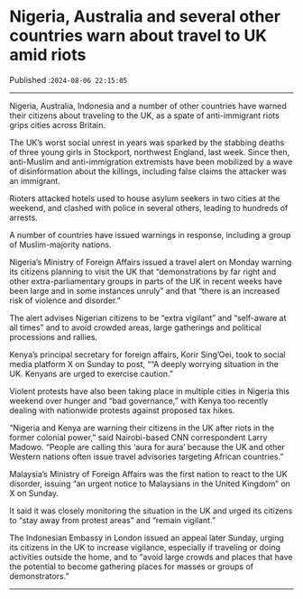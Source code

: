 # Nigeria, Australia and several other countries warn about travel to UK amid riots

Published :`2024-08-06 22:15:05`

---

Nigeria, Australia, Indonesia and a number of other countries have warned their citizens about traveling to the UK, as a spate of anti-immigrant riots grips cities across Britain.

The UK’s worst social unrest in years was sparked by the stabbing deaths of three young girls in Stockport, northwest England, last week. Since then, anti-Muslim and anti-immigration extremists have been mobilized by a wave of disinformation about the killings, including false claims the attacker was an immigrant.

Rioters attacked hotels used to house asylum seekers in two cities at the weekend, and clashed with police in several others, leading to hundreds of arrests.

A number of countries have issued warnings in response, including a group of Muslim-majority nations.

Nigeria’s Ministry of Foreign Affairs issued a travel alert on Monday warning its citizens planning to visit the UK that “demonstrations by far right and other extra-parliamentary groups in parts of the UK in recent weeks have been large and in some instances unruly” and that “there is an increased risk of violence and disorder.”

The alert advises Nigerian citizens to be “extra vigilant” and “self-aware at all times” and to avoid crowded areas, large gatherings and political processions and rallies.

Kenya’s principal secretary for foreign affairs, Korir Sing’Oei, took to social media platform X on Sunday to post, ““A deeply worrying situation in the UK. Kenyans are urged to exercise caution.”

Violent protests have also been taking place in multiple cities in Nigeria this weekend over hunger and “bad governance,” with Kenya too recently dealing with nationwide protests against proposed tax hikes.

“Nigeria and Kenya are warning their citizens in the UK after riots in the former colonial power,” said Nairobi-based CNN correspondent Larry Madowo. “People are calling this ‘aura for aura’ because the UK and other Western nations often issue travel advisories targeting African countries.”

Malaysia’s Ministry of Foreign Affairs was the first nation to react to the UK disorder, issuing “an urgent notice to Malaysians in the United Kingdom” on X on Sunday.

It said it was closely monitoring the situation in the UK and urged its citizens to “stay away from protest areas” and “remain vigilant.”

The Indonesian Embassy in London issued an appeal later Sunday, urging its citizens in the UK to increase vigilance, especially if traveling or doing activities outside the home, and to “avoid large crowds and places that have the potential to become gathering places for masses or groups of demonstrators.”

---

